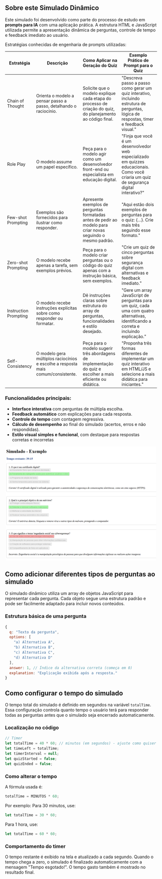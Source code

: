 

## Sobre este Simulado Dinâmico
Este simulado foi desenvolvido como parte do processo de estudo em **prompts para IA** com uma aplicação prática. A estrutura HTML e JavaScript utilizada permite a apresentação dinâmica de perguntas, controle de tempo e feedback imediato ao usuário.

 Estratégias conhecidas de engenharia de prompts utilizadas: 

| **Estratégia**         | **Descrição**                                                                     | **Como Aplicar na Geração do Quiz**                                                                                                    | **Exemplo Prático de Prompt para o Quiz** |  
|------------------------|-----------------------------------------------------------------------------------|---------------------------------------------------------------------------------------------------------------------------------------|-------------------------------------------|  
| Chain of Thought       | Orienta o modelo a pensar passo a passo, detalhando o raciocínio.                 | Solicite que o modelo explique cada etapa do processo de criação do quiz, do planejamento ao código final.                            | "Descreva passo a passo como gerar um quiz interativo, incluindo estrutura de perguntas, lógica de respostas, timer e feedback visual." |  
| Role Play              | O modelo assume um papel específico.                                              | Peça para o modelo agir como um desenvolvedor front-end ou especialista em educação digital.                                          | "Finja que você é um desenvolvedor web especializado em quizzes educacionais. Como você criaria um quiz de segurança digital interativo?" |  
| Few-shot Prompting     | Exemplos são fornecidos para ilustrar como responder.                             | Apresente exemplos de perguntas formatadas antes de pedir ao modelo para criar novas seguindo o mesmo padrão.                          | "Aqui estão dois exemplos de perguntas para o quiz: {…}. Crie mais três seguindo esse formato." |  
| Zero-shot Prompting    | O modelo recebe apenas a tarefa, sem exemplos prévios.                            | Peça para o modelo criar perguntas ou o código do quiz apenas com a instrução básica, sem exemplos.                                   | "Crie um quiz de cinco perguntas sobre segurança digital com alternativas e feedback imediato." |  
| Instruction Prompting  | O modelo recebe instruções explícitas sobre como responder ou formatar.            | Dê instruções claras sobre estrutura do array de perguntas, funcionalidades e estilo desejado.                                        | "Gere um array JavaScript de perguntas para um quiz, cada uma com quatro alternativas, identificando a correta e incluindo explicação." |  
| Self-Consistency       | O modelo gera múltiplos raciocínios e escolhe a resposta mais comum/consistente.  | Peça para o modelo sugerir três abordagens de implementação do quiz e escolher a mais eficiente ou didática.                          | "Proponha três formas diferentes de implementar um quiz interativo em HTML/JS e selecione a mais didática para iniciantes." |  


### Funcionalidades principais:
- **Interface interativa** com perguntas de múltipla escolha.
- **Feedback automático** com explicações para cada resposta.
- **Controle de tempo** com contagem regressiva.
- **Cálculo de desempenho** ao final do simulado (acertos, erros e não respondidas).
- **Estilo visual simples e funcional**, com destaque para respostas corretas e incorretas

<p align="center">  
  <img src="Print01.png" alt="Exemplo Simulado" width="500">  
</p>  

## Como adicionar diferentes tipos de perguntas ao simulado

O simulado dinâmico utiliza um array de objetos JavaScript para representar cada pergunta. Cada objeto segue uma estrutura padrão e pode ser facilmente adaptado para incluir novos conteúdos.

### Estrutura básica de uma pergunta

```js
{
  q: "Texto da pergunta",
  options: [
    "a) Alternativa A",
    "b) Alternativa B",
    "c) Alternativa C",
    "d) Alternativa D"
  ],
  answer: 1, // Índice da alternativa correta (começa em 0)
  explanation: "Explicação exibida após a resposta."
}
````

## Como configurar o tempo do simulado

O tempo total do simulado é definido em segundos na variável `totalTime`. Essa configuração controla quanto tempo o usuário terá para responder todas as perguntas antes que o simulado seja encerrado automaticamente.

### Localização no código

```js
// Timer
let totalTime = 40 * 60; // minutos (em segundos) - ajuste como quiser
let timeLeft = totalTime;
let timerInterval = null;
let quizStarted = false;
let quizEnded = false;
````
### Como alterar o tempo
A fórmula usada é:

````js
totalTime = MINUTOS * 60;
````

Por exemplo:
Para 30 minutos, use:
````js
let totalTime = 30 * 60;
````

Para 1 hora, use:
````js
let totalTime = 60 * 60;
````

### Comportamento do timer

O tempo restante é exibido na tela e atualizado a cada segundo.
Quando o tempo chega a zero, o simulado é finalizado automaticamente com a mensagem "Tempo esgotado!".
O tempo gasto também é mostrado no resultado final.




